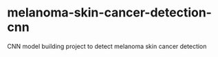 # melanoma-skin-cancer-detection-cnn
CNN model building project to detect melanoma skin cancer detection
